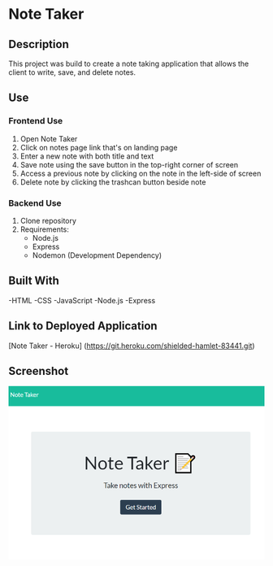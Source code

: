 # Note Taker

## Description
This project was build to create a note taking application that allows the client to write, save, and delete notes.

## Use
### Frontend Use
1. Open Note Taker
2. Click on notes page link that's on landing page
3. Enter a new note with both title and text
4. Save note using the save button in the top-right corner of screen
5. Access a previous note by clicking on the note in the left-side of screen
6. Delete note by clicking the trashcan button beside note
### Backend Use
1. Clone repository
2. Requirements: 
    - Node.js
    - Express
    - Nodemon (Development Dependency)


## Built With
-HTML
-CSS
-JavaScript
-Node.js
-Express

## Link to Deployed Application
[Note Taker - Heroku] (https://git.heroku.com/shielded-hamlet-83441.git)

## Screenshot
![Screenshot of website](/Develop/public/assets/images/screenshot.png)
